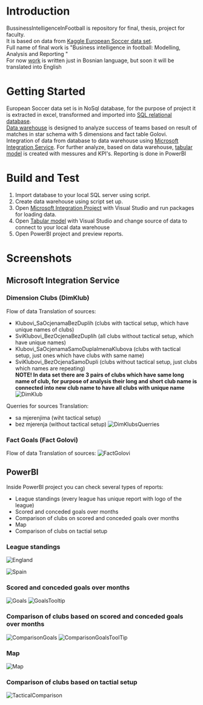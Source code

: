 # Introduction
BussinessIntelligenceInFootball is repository for final, thesis, project for faculty.  
It is based on data from [Kaggle European Soccer data set](https://www.kaggle.com/hugomathien/soccer).  
Full name of final work is "Business intelligence in football: Modelling, Analysis and Reporting "  
For now [work](Nerminko-Omanić-IB110010-Final-thesis.pdf) is written just in Bosnian language, but soon it will be translated into English

# Getting Started
European Soccer data set is in NoSql database, for the purpose of project it is extracted in excel, transformed and imported into [SQL relational database](SoccerDB_diagram.png).  
[Data warehouse](SoccerDW_diagramFinal.png) is designed to analyze success of teams based on result of matches in star schema with 5 dimensions and fact table Golovi.  
Integration of data from database to data warehouse using [Microsoft Integration Service](/SoccerDW_IntegrationServices).
For further analyze, based on data warehouse, [tabular model](/SoccerDW_Tabular2) is created with messures and KPI's.
Reporting is done in PowerBI

# Build and Test
1. Import database to your local SQL server using script.
2. Create data warehouse using script set up.
3. Open [Microsoft Integration Project](/SoccerDW_IntegrationServices) with Visual Studio and run packages for loading data.
4. Open [Tabular model](/SoccerDW_Tabular2) with Visual Studio and change source of data to connect to your local data warehouse
5. Open PowerBI project and preview reports.


# Screenshots

## Microsoft Integration Service

### Dimension Clubs (DimKlub)

Flow of data
Translation of sources:
* Klubovi_SaOcjenamaBezDuplih (clubs with tactical setup, which have unique names of clubs)
* SviKlubovi_BezOcjenaBezDuplih (all clubs without tactical setup, which have unique names)  
* Klubovi_SaOcjenamaSamoDuplaImenaKlubova (clubs with tactical setup, just ones which have clubs with same name)
* SviKlubovi_BezOcjenaSamoDupli (clubs without tactical setup, just clubs which names are repeating)  
**NOTE! In data set there are 3 pairs of clubs which have same long name of club, for purpose of analysis their long and short club name is connected into new club name to have all clubs with unique name**
![DimKlub](/IntegrationServicesScreenShoots/DimKlub_DataLoad.png)

Querries for sources
Translation:
* sa mjerenjima (wiht tactical setup)
* bez mjerenja (without tactical setup)
![DimKlubsQuerries](/IntegrationServicesScreenShoots/KlubLoad.png)

### Fact Goals (Fact Golovi)

Flow of data
Translation of sources: 
![FactGolovi](/IntegrationServicesScreenShoots/FactGolovi_DataLoad.png)

## PowerBI

Inside PowerBI project you can check several types of reports:
* League standings (every league has unique report with logo of the league)
* Scored and conceded goals over months
* Comparison of clubs on scored and conceded goals over months
* Map
* Comparison of clubs on tactial setup

### League standings

![England](/ReportsScreenShoots/LeagueStandingsEngland.png)

![Spain](/ReportsScreenShoots/LeagueStandingsSpain.png)

### Scored and conceded goals over months

![Goals](/ReportsScreenShoots/IndividualGoalsGraph.png)
![GoalsTooltip](/ReportsScreenShoots/IndividualGoalsTooltip.png)

### Comparison of clubs based on scored and conceded goals over months

![ComparisonGoals](/ReportsScreenShoots/ComparisonGoals.png)
![ComparisonGoalsToolTip](/ReportsScreenShoots/ComparisonTooltip.png)

### Map

![Map](/ReportsScreenShoots/Map.png)

### Comparison of clubs based on tactial setup

![TacticalComparison](/ReportsScreenShoots/TacticalComparison.png)

